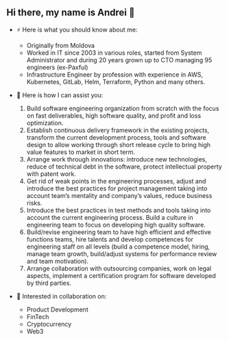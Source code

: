 ## Hi there, my name is Andrei 👋

- ⚡ Here is what you should know about me:

  - Originally from Moldova
  - Worked in IT since 2003 in various roles, started from System Administrator and during 20 years grown up to CTO managing 95 engineers (ex-Paxful)
  - Infrastructure Engineer by profession with experience in AWS, Kubernetes, GitLab, Helm, Terraform, Python and many others.

- 🤔 Here is how I can assist you:

  1. Build software engineering organization from scratch with the focus on fast deliverables, high software quality, and profit and loss optimization.
  1. Establish continuous delivery framework in the existing projects, transform the current development process, tools and software design to allow working through short release cycle to bring high value features to market in short term.
  1. Arrange work through innovations: introduce new technologies, reduce of technical debt in the software, protect intellectual property with patent work.
  1. Get rid of weak points in the engineering processes, adjust and introduce the best practices for project management taking into account team’s mentality and company’s values, reduce business risks.
  1. Introduce the best practices in test methods and tools taking into account the current engineering process. Build a culture in engineering team to focus on developing high quality software.
  1. Build/revise engineering team to have high efficient and effective functions teams, hire talents and develop competences for engineering staff on all levels (build a competence model, hiring, manage team growth, build/adjust systems for performance review and team motivation).
  1. Arrange collaboration with outsourcing companies, work on legal aspects, implement a certification program for software developed by third parties.

- 👯 Interested in collaboration on:
  - Product Development
  - FinTech
  - Cryptocurrency
  - Web3
